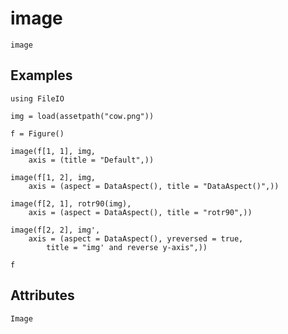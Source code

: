 # image

```@shortdocs; canonical=false
image
```


## Examples

```@figure
using FileIO

img = load(assetpath("cow.png"))

f = Figure()

image(f[1, 1], img,
    axis = (title = "Default",))

image(f[1, 2], img,
    axis = (aspect = DataAspect(), title = "DataAspect()",))

image(f[2, 1], rotr90(img),
    axis = (aspect = DataAspect(), title = "rotr90",))

image(f[2, 2], img',
    axis = (aspect = DataAspect(), yreversed = true,
        title = "img' and reverse y-axis",))

f
```

## Attributes

```@attrdocs
Image
```
